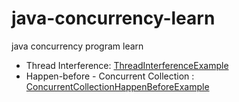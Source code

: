 # java-concurrency-learn
java concurrency program learn

* Thread Interference: [ThreadInterferenceExample][ThreadInterferenceExample]
* Happen-before - Concurrent Collection : [ConcurrentCollectionHappenBeforeExample][ConcurrentCollectionHappenBeforeExample]
 
[ThreadInterferenceExample]: src/main/java/thread_interference/ThreadInterferenceExample.java
[ConcurrentCollectionHappenBeforeExample]: src/main/java/happen_before/ConcurrentCollectionHappenBeforeExample.java

